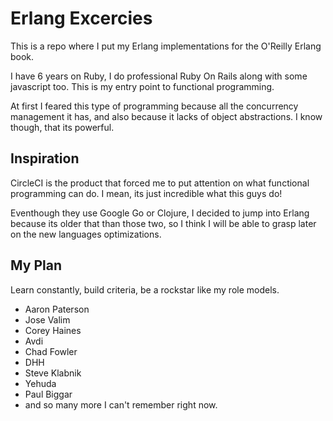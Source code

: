 # Erlang Excercies

This is a repo where I put my Erlang implementations for the O'Reilly Erlang
book.

I have 6 years on Ruby, I do professional Ruby On Rails along with some
javascript too. This is my entry point to functional programming.

At first I feared this type of programming because all the concurrency
management it has, and also because it lacks of object abstractions. I know
though, that its powerful.

## Inspiration

CircleCI is the product that forced me to put attention on what functional
programming can do. I mean, its just incredible what this guys do!

Eventhough they use Google Go or Clojure, I decided to jump into Erlang
because its older that than those two, so I think I will be able to grasp later
on the new languages optimizations.

## My Plan

Learn constantly, build criteria, be a rockstar like my role models.

* Aaron Paterson
* Jose Valim
* Corey Haines
* Avdi
* Chad Fowler
* DHH
* Steve Klabnik
* Yehuda
* Paul Biggar
* and so many more I can't remember right now.
